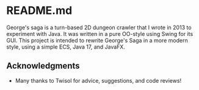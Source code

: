 # README.md

George's saga is a turn-based 2D dungeon crawler that I wrote in 2013 to 
experiment with Java.  It was written in a pure OO-style using Swing for
its GUI.  This project is intended to rewrite George's Saga in a more
modern style, using a simple ECS, Java 17, and JavaFX.

## Acknowledgments

- Many thanks to Twisol for advice, suggestions, and code reviews!



